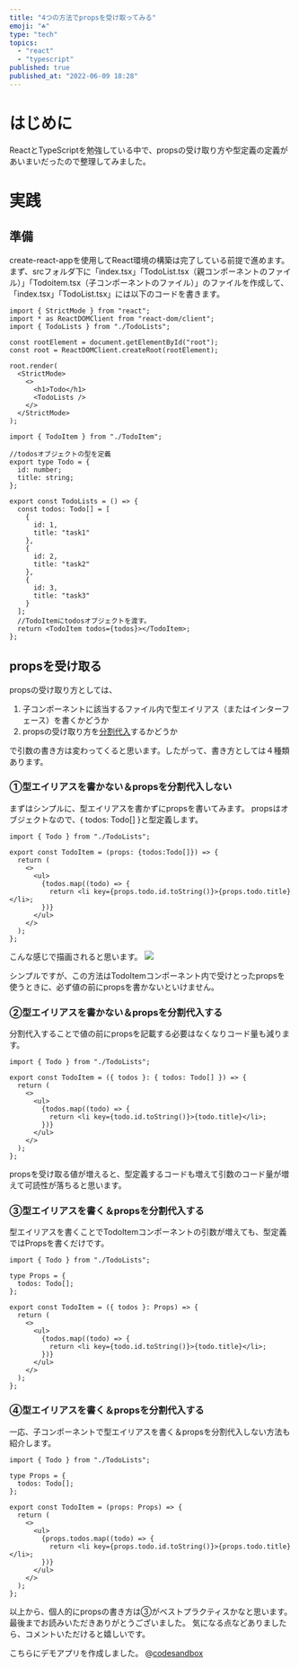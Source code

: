```yaml
---
title: "4つの方法でpropsを受け取ってみる"
emoji: "☘️"
type: "tech"
topics:
  - "react"
  - "typescript"
published: true
published_at: "2022-06-09 18:28"
---
```



# はじめに
ReactとTypeScriptを勉強している中で、propsの受け取り方や型定義の定義があいまいだったので整理してみました。

# 実践
## 準備
create-react-appを使用してReact環境の構築は完了している前提で進めます。
まず、srcフォルダ下に「index.tsx」「TodoList.tsx（親コンポーネントのファイル）」「Todoitem.tsx（子コンポーネントのファイル）」のファイルを作成して、「index.tsx」「TodoList.tsx」には以下のコードを書きます。

```tsx:src/index.tsx
import { StrictMode } from "react";
import * as ReactDOMClient from "react-dom/client";
import { TodoLists } from "./TodoLists";

const rootElement = document.getElementById("root");
const root = ReactDOMClient.createRoot(rootElement);

root.render(
  <StrictMode>
    <>
      <h1>Todo</h1>
      <TodoLists />
    </>
  </StrictMode>
);
```

```tsx:src/TodoLists.tsx
import { TodoItem } from "./TodoItem";

//todosオブジェクトの型を定義
export type Todo = {
  id: number;
  title: string;
};

export const TodoLists = () => {
  const todos: Todo[] = [
    {
      id: 1,
      title: "task1"
    },
    {
      id: 2,
      title: "task2"
    },
    {
      id: 3,
      title: "task3"
    }
  ];
  //TodoItemにtodosオブジェクトを渡す。
  return <TodoItem todos={todos}></TodoItem>;
};
```

## propsを受け取る

propsの受け取り方としては、
1. 子コンポーネントに該当するファイル内で型エイリアス（またはインターフェース）を書くかどうか
2. propsの受け取り方を[分割代入](https://developer.mozilla.org/ja/docs/Web/JavaScript/Reference/Operators/Destructuring_assignment)するかどうか

で引数の書き方は変わってくると思います。したがって、書き方としては４種類あります。

### ①型エイリアスを書かない＆propsを分割代入しない
まずはシンプルに、型エイリアスを書かずにpropsを書いてみます。
propsはオブジェクトなので、{ todos: Todo[] }と型定義します。

```tsx:src/TodoItem.tsx
import { Todo } from "./TodoLists";

export const TodoItem = (props: {todos:Todo[]}) => {
  return (
    <>
      <ul>
        {todos.map((todo) => {
          return <li key={props.todo.id.toString()}>{props.todo.title}</li>;
        })}
      </ul>
    </>
  );
};

```
こんな感じで描画されると思います。
![](https://storage.googleapis.com/zenn-user-upload/edfcf2009ddd-20220610.png)

シンプルですが、この方法はTodoItemコンポーネント内で受けとったpropsを使うときに、必ず値の前にpropsを書かないといけません。

### ②型エイリアスを書かない＆propsを分割代入する
分割代入することで値の前にpropsを記載する必要はなくなりコード量も減ります。

```tsx:src/TodoItem.tsx
import { Todo } from "./TodoLists";

export const TodoItem = ({ todos }: { todos: Todo[] }) => {
  return (
    <>
      <ul>
        {todos.map((todo) => {
          return <li key={todo.id.toString()}>{todo.title}</li>;
        })}
      </ul>
    </>
  );
};
```
propsを受け取る値が増えると、型定義するコードも増えて引数のコード量が増えて可読性が落ちると思います。

### ③型エイリアスを書く＆propsを分割代入する
型エイリアスを書くことでTodoItemコンポーネントの引数が増えても、型定義ではPropsを書くだけです。

```tsx:src/TodoItem.tsx
import { Todo } from "./TodoLists";

type Props = {
  todos: Todo[];
};

export const TodoItem = ({ todos }: Props) => {
  return (
    <>
      <ul>
        {todos.map((todo) => {
          return <li key={todo.id.toString()}>{todo.title}</li>;
        })}
      </ul>
    </>
  );
};
```


### ④型エイリアスを書く＆propsを分割代入する
一応、子コンポーネントで型エイリアスを書く＆propsを分割代入しない方法も紹介します。

```tsx:src/TodoItem.tsx
import { Todo } from "./TodoLists";

type Props = {
  todos: Todo[];
};

export const TodoItem = (props: Props) => {
  return (
    <>
      <ul>
        {props.todos.map((todo) => {
          return <li key={props.todo.id.toString()}>{props.todo.title}</li>;
        })}
      </ul>
    </>
  );
};
```

以上から、個人的にpropsの書き方は③がベストプラクティスかなと思います。
最後までお読みいただきありがとうございました。
気になる点などありましたら、コメントいただけると嬉しいです。

こちらにデモアプリを作成しました。
@[codesandbox](https://codesandbox.io/embed/nostalgic-lalande-kbijsx?fontsize=14&hidenavigation=1&theme=dark)
